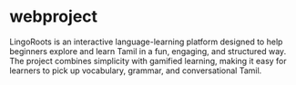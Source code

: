 # webproject
LingoRoots is an interactive language-learning platform designed to help beginners explore and learn Tamil in a fun, engaging, and structured way. The project combines simplicity with gamified learning, making it easy for learners to pick up vocabulary, grammar, and conversational Tamil.
